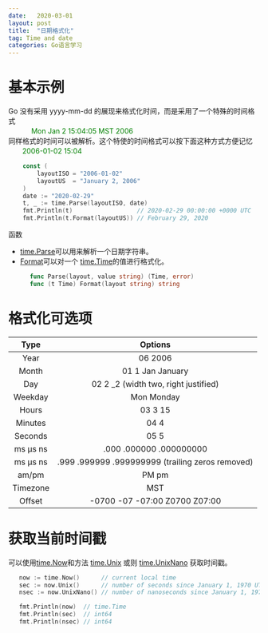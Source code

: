 ```yaml
---
date:   2020-03-01
layout: post
title:  "日期格式化"
tag: Time and date
categories: Go语言学习 
---
```


# 基本示例

Go 没有采用 yyyy-mm-dd 的展现来格式化时间，而是采用了一个特殊的时间格式  
　　　<font color=#008000> Mon Jan 2 15:04:05 MST 2006 </font>   
同样格式的时间可以被解析。这个特使的时间格式可以按下面这种方式方便记忆 　<font color=#008000>　2006-01-02 15:04  </font> 

```go
	const (
		layoutISO = "2006-01-02"
		layoutUS  = "January 2, 2006"
	)
	date := "2020-02-29"
	t, _ := time.Parse(layoutISO, date)
	fmt.Println(t)                  // 2020-02-29 00:00:00 +0000 UTC
	fmt.Println(t.Format(layoutUS)) // February 29, 2020
```  

函数     

*  [time.Parse](https://golang.org/pkg/time/#Parse)可以用来解析一个日期字符串。
*  [Format](https://golang.org/pkg/time/#Time.Format)可以对一个 [time.Time](https://golang.org/pkg/time/#Time)的值进行格式化。

```go
      func Parse(layout, value string) (Time, error)
      func (t Time) Format(layout string) string
```
		
# 格式化可选项		
Type | Options
:----:  | :----: 
Year	 | 06   2006
Month	| 01   1   Jan   January
Day	| 02   2   _2   (width two, right justified)
Weekday| 	Mon   Monday
Hours| 	03   3   15
Minutes| 	04   4
Seconds	| 05   5
ms μs ns	| .000   .000000   .000000000
ms μs ns	| .999   .999999   .999999999   (trailing zeros removed)
am/pm| 	PM   pm
Timezone	| MST
Offset| 	-0700   -07   -07:00   Z0700   Z07:00


# 获取当前时间戳
可以使用[time.Now](https://golang.org/pkg/time/#Now)和方法
 [time.Unix](https://golang.org/pkg/time/#Time.Unix) 或则 [time.UnixNano](https://golang.org/pkg/time/#Time.UnixNano) 获取时间戳。
 
 ```go
 	now := time.Now()      // current local time
	sec := now.Unix()      // number of seconds since January 1, 1970 UTC
	nsec := now.UnixNano() // number of nanoseconds since January 1, 1970 UTC

	fmt.Println(now)  // time.Time
	fmt.Println(sec)  // int64
	fmt.Println(nsec) // int64
 ```



